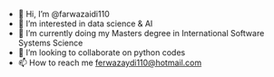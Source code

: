 - 👋 Hi, I’m @farwazaidi110
- 👀 I’m interested in data science & AI
- 🌱 I’m currently doing my Masters degree in International Software Systems Science
- 💞️ I’m looking to collaborate on python codes
- 📫 How to reach me ferwazaydi110@hotmail.com

<!---
farwazaidi110/farwazaidi110 is a ✨ special ✨ repository because its `README.md` (this file) appears on your GitHub profile.
You can click the Preview link to take a look at your changes.
--->
